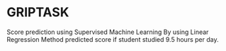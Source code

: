 # GRIPTASK
Score prediction using Supervised Machine Learning By using Linear Regression Method predicted score if student studied 9.5 hours per day.
